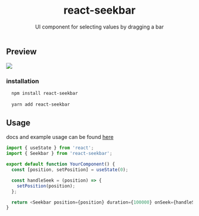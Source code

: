 <div align="center">
<h1>react-seekbar</h1>
UI component for selecting values by dragging a bar
</div>
<br>

## Preview
![](https://user-images.githubusercontent.com/23312485/232731418-940e36ef-5517-4ea6-955c-97e5f86628ac.gif)

### installation
```bash
  npm install react-seekbar
  
  yarn add react-seekbar
```

## Usage
docs and example usage can be found [here](https://6434e787cec6a786dfbadf52-btnfbflrxt.chromatic.com/?path=/docs/example-seekbar--docs)
```typescript
import { useState } from 'react';
import { Seekbar } from 'react-seekbar';

export default function YourComponent() {
  const [position, setPosition] = useState(0);

  const handleSeek = (position) => {
    setPosition(position);
  };

  return <Seekbar position={position} duration={100000} onSeek={handleSeek} />;
}
```
